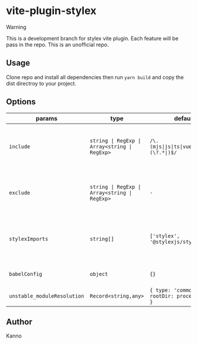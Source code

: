 # vite-plugin-stylex

> [!WARNING]
> This is a development branch for stylex vite plugin. Each feature will be pass in the repo.
> This is an unofficial repo.

## Usage

Clone repo and install all dependencies then run `yarn build` and copy the dist directroy to your project.

## Options

| params                      | type                                          | default                                        | description                                                |
| --------------------------- | --------------------------------------------- | ---------------------------------------------- | ---------------------------------------------------------- |
| `include`                   | `string \| RegExp \| Array<string \| RegExp>` | `/\.(mjs\|js\|ts\|vue\|jsx\|tsx)(\?.*\|)$/`    | Include all assets matching any of these conditions.       |
| `exclude`                   | `string \| RegExp \| Array<string \| RegExp>` | `-`                                            | Exclude all assets matching any of these conditions.       |
| `stylexImports`             | `string[]`                                    | `['stylex', '@stylexjs/stylex']`               | Only assets bigger than this size are processed (in bytes) |
| `babelConfig`               | `object`                                      | `{}`                                           | Babel config for stylex                                    |
| `unstable_moduleResolution` | `Record<string,any>`                          | `{ type: 'commonJS', rootDir: process.cwd() }` | See stylex document                                        |

## Author

Kanno
